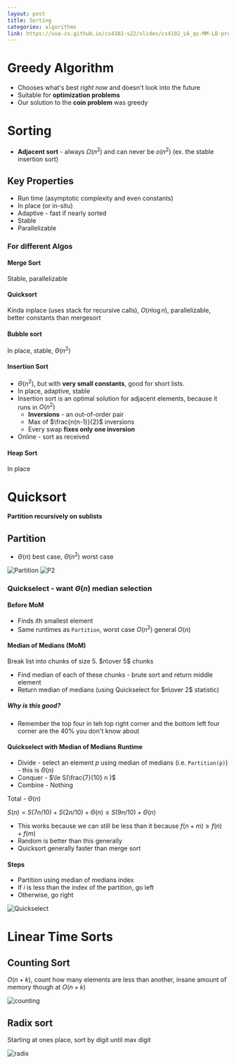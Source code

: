 ```yaml
---
layout: post
title: Sorting
categories: algorithms
link: https://uva-cs.github.io/cs4102-s22/slides/cs4102_L6_qs-MM-LB-proof.pdf
---
```


# Greedy Algorithm

- Chooses what's best _right now_ and doesn't look into the future
- Suitable for **optimization problems**
- Our solution to the **coin problem** was greedy

# Sorting

- **Adjacent sort** - always $\Omega(n^2)$ and can never be $o(n^2)$ (ex. the stable insertion sort)

## Key Properties

- Run time (asymptotic complexity and even constants)
- In place (or in-situ)
- Adaptive - fast if nearly sorted
- Stable
- Parallelizable

### For different Algos

#### Merge Sort

Stable, parallelizable

#### Quicksort

Kinda inplace (uses stack for recursive calls), $O(n \log n)$, parallelizable, better constants than mergesort

#### Bubble sort

In place, stable, $\Theta(n^2)$

#### Insertion Sort

- $\Theta (n^2)$, but with **very small constants**, good for short lists.
- In place, adaptive, stable
- Insertion sort is an optimal solution for adjacent elements, because it runs in $O(n^2)$
  - **Inversions** - an out-of-order pair
  - Max of $\frac{n(n-1)}{2}$ inversions
  - Every swap **fixes only one inversion**
- Online - sort as received

#### Heap Sort

In place

# Quicksort

**Partition recursively on sublists**

## Partition

- $\Theta(n)$ best case, $\Theta(n^2)$ worst case

![Partition](https://i.imgur.com/se31YTA.png)
![P2](https://i.imgur.com/pCfU5l0.png)

### Quickselect - want $\Theta(n)$ median selection

#### Before MoM

- Finds $i$th smallest element
- Same runtimes as `Partition`, worst case $O(n^2)$ general $O(n)$

#### Median of Medians (MoM)

Break list into chunks of size 5. $n\over 5$ chunks

- Find median of each of these chunks - brute sort and return middle element
- Return median of medians (using Quickselect for $n\over 2$ statistic)

##### Why is this good?

- Remember the top four in teh top right corner and the bottom left four corner are the 40% you don't know about

#### Quickselect with Median of Medians Runtime

- Divide - select an element $p$ using median of medians (i.e. `Partition(p)`) - this is $\Theta(n)$
- Conquer - $\le S(\frac{7}{10} n )$
- Combine - Nothing

Total - $\Theta(n)$


$S(n) = S(7n/10) + S(2n/10) + \Theta(n) \le S(9n/10) + \Theta(n)$


- This works because we can still be less than it because $f(n+m) \ge f(n) + f(m)$
- Random is better than this generally
- Quicksort generally faster than merge sort

#### Steps

- Partition using median of medians index
- If $i$ is less than the index of the partition, go left
- Otherwise, go right

![Quickselect](https://i.imgur.com/FvJahqe.png)

# Linear Time Sorts

## Counting Sort

$O(n+k)$, count how many elements are less than another, insane amount of memory though at $O(n+k)$

![counting](https://cdn.programiz.com/cdn/farfuture/tcfjQdeYwL_jETOCPZxNjIXbysRrb7MaG6PwO2MzHnM/mtime:1582112622/sites/tutorial2program/files/Counting-sort-4_1.png)

## Radix sort

Starting at ones place, sort by digit until max digit

![radix](https://ds055uzetaobb.cloudfront.net/brioche/uploads/IEZs8xJML3-radixsort_ed.png?width=1200)
